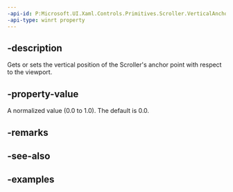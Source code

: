 ```yaml
---
-api-id: P:Microsoft.UI.Xaml.Controls.Primitives.Scroller.VerticalAnchorRatio
-api-type: winrt property
---
```


## -description

Gets or sets the vertical position of the Scroller's anchor point with respect to the viewport.

## -property-value

A normalized value (0.0 to 1.0). The default is 0.0.

## -remarks

## -see-also

## -examples

